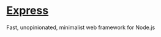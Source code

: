 [Express](https://expressjs.com)
==========

Fast, unopinionated, minimalist web framework for Node.js
